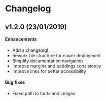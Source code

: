# Changelog

## v1.2.0 (23/01/2019)

#### Enhancements

- Add a changelog!
- Rework file structure for easier deployment
- Simplify documentation navigation
- Improve margins and paddings consistency
- Improve links for better accessibility 

#### Bug fixes
- Fixed path to fonts and images